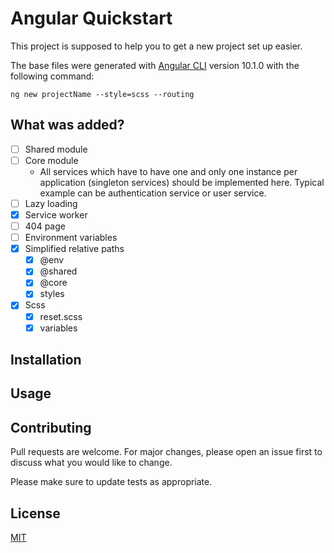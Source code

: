 # Angular Quickstart

This project is supposed to help you to get a new project set up easier. 

The base files were generated with [Angular CLI](https://github.com/angular/angular-cli) version 10.1.0 with the following command:
```
ng new projectName --style=scss --routing
```

## What was added?

- [ ] Shared module
- [ ] Core module
  - All services which have to have one and only one instance per application (singleton services) should be implemented here. Typical example can be authentication service or user service.
- [ ] Lazy loading
- [x] Service worker
- [ ] 404 page
- [ ] Environment variables
- [x] Simplified relative paths
  - [x] @env
  - [x] @shared
  - [x] @core
  - [x] styles
- [x] Scss
  - [x] reset.scss
  - [x] variables
## Installation



## Usage



## Contributing
Pull requests are welcome. For major changes, please open an issue first to discuss what you would like to change.

Please make sure to update tests as appropriate.

## License
[MIT](https://choosealicense.com/licenses/mit/)